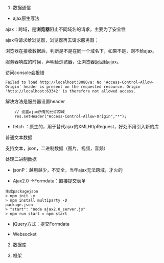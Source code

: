 1. 数据通信

- ajax原生写法

ajax：跨域，是**浏览器**阻止不同域名的请求，主要为了安全性
[](../ajax/ajax.js)
[](../ajax/ajax.html)

ajax将请求给浏览器，浏览器再去请求服务器；

浏览器在接收数据后，判断是不是在同一个域名下，如果不是，则不给ajax。

服务器响应的时候，声明给浏览器，让浏览器返回给ajax。

访问console会报错
```
Failed to load http://localhost:8080/a: No 'Access-Control-Allow-Origin' header is present on the requested resource. Origin 'http://localhost:63342' is therefore not allowed access.
```

解决方法是服务器设置header
```
    // 设置ajax所有的允许跨域
    res.setHeader("Access-Control-Allow-Origin","*");
```

- fetch ：原生的，用于替代ajax的XMLHttpRequest，好处不用引入新的库

普通文本数据
[](../fetch/fetch.html)

支持文本，json，二进制数据（图片，视频，音频）

处理二进制数据
[](../fetch/fetch_blob.html)

- jsonP：越用越少，不安全，当年ajax无法跨域，才火的

- Ajax2.0 ->Formdata：直接提交表单

[](../ajax/ajax2.0.html)
[](../ajax/ajax2.0_server.js)

    生成packagejson
    > npm init -y
    > npm install multiparty -D
    package.json
    > "start": "node ajax2.0_server.js"
    > npm run start = npm start 

- jQuery方式：提交Formdata



- Websocket


2. 数据库

3. 框架